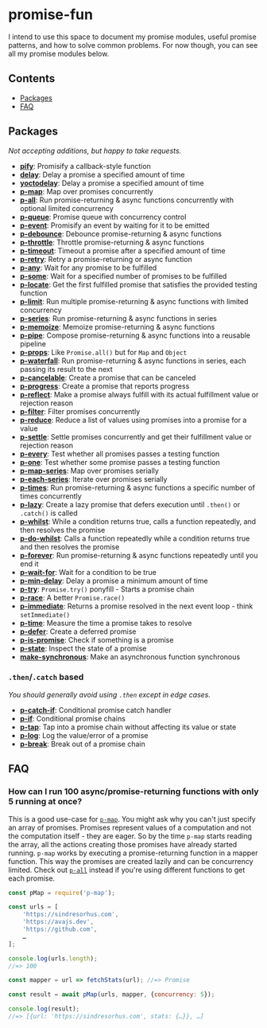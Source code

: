 # promise-fun

I intend to use this space to document my promise modules, useful promise patterns, and how to solve common problems. For now though, you can see all my promise modules below.

## Contents

- [Packages](#packages)
- [FAQ](#faq)

## Packages

*Not accepting additions, but happy to take requests.*

- **[pify](https://github.com/sindresorhus/pify)**: Promisify a callback-style function
- **[delay](https://github.com/sindresorhus/delay)**: Delay a promise a specified amount of time
- **[yoctodelay](https://github.com/sindresorhus/yoctodelay)**: Delay a promise a specified amount of time
- **[p-map](https://github.com/sindresorhus/p-map)**: Map over promises concurrently
- **[p-all](https://github.com/sindresorhus/p-all)**: Run promise-returning & async functions concurrently with optional limited concurrency
- **[p-queue](https://github.com/sindresorhus/p-queue)**: Promise queue with concurrency control
- **[p-event](https://github.com/sindresorhus/p-event)**: Promisify an event by waiting for it to be emitted
- **[p-debounce](https://github.com/sindresorhus/p-debounce)**: Debounce promise-returning & async functions
- **[p-throttle](https://github.com/sindresorhus/p-throttle)**: Throttle promise-returning & async functions
- **[p-timeout](https://github.com/sindresorhus/p-timeout)**: Timeout a promise after a specified amount of time
- **[p-retry](https://github.com/sindresorhus/p-retry)**: Retry a promise-returning or async function
- **[p-any](https://github.com/sindresorhus/p-any)**: Wait for any promise to be fulfilled
- **[p-some](https://github.com/sindresorhus/p-some)**: Wait for a specified number of promises to be fulfilled
- **[p-locate](https://github.com/sindresorhus/p-locate)**: Get the first fulfilled promise that satisfies the provided testing function
- **[p-limit](https://github.com/sindresorhus/p-limit)**: Run multiple promise-returning & async functions with limited concurrency
- **[p-series](https://github.com/sindresorhus/p-series)**: Run promise-returning & async functions in series
- **[p-memoize](https://github.com/sindresorhus/p-memoize)**: Memoize promise-returning & async functions
- **[p-pipe](https://github.com/sindresorhus/p-pipe)**: Compose promise-returning & async functions into a reusable pipeline
- **[p-props](https://github.com/sindresorhus/p-props)**: Like `Promise.all()` but for `Map` and `Object`
- **[p-waterfall](https://github.com/sindresorhus/p-waterfall)**: Run promise-returning & async functions in series, each passing its result to the next
- **[p-cancelable](https://github.com/sindresorhus/p-cancelable)**: Create a promise that can be canceled
- **[p-progress](https://github.com/sindresorhus/p-progress)**: Create a promise that reports progress
- **[p-reflect](https://github.com/sindresorhus/p-reflect)**: Make a promise always fulfill with its actual fulfillment value or rejection reason
- **[p-filter](https://github.com/sindresorhus/p-filter)**: Filter promises concurrently
- **[p-reduce](https://github.com/sindresorhus/p-reduce)**: Reduce a list of values using promises into a promise for a value
- **[p-settle](https://github.com/sindresorhus/p-settle)**: Settle promises concurrently and get their fulfillment value or rejection reason
- **[p-every](https://github.com/kevva/p-every)**: Test whether all promises passes a testing function
- **[p-one](https://github.com/kevva/p-one)**: Test whether some promise passes a testing function
- **[p-map-series](https://github.com/sindresorhus/p-map-series)**: Map over promises serially
- **[p-each-series](https://github.com/sindresorhus/p-each-series)**: Iterate over promises serially
- **[p-times](https://github.com/sindresorhus/p-times)**: Run promise-returning & async functions a specific number of times concurrently
- **[p-lazy](https://github.com/sindresorhus/p-lazy)**: Create a lazy promise that defers execution until `.then()` or `.catch()` is called
- **[p-whilst](https://github.com/sindresorhus/p-whilst)**: While a condition returns true, calls a function repeatedly, and then resolves the promise
- **[p-do-whilst](https://github.com/sindresorhus/p-do-whilst)**: Calls a function repeatedly while a condition returns true and then resolves the promise
- **[p-forever](https://github.com/sindresorhus/p-forever)**: Run promise-returning & async functions repeatedly until you end it
- **[p-wait-for](https://github.com/sindresorhus/p-wait-for)**: Wait for a condition to be true
- **[p-min-delay](https://github.com/sindresorhus/p-min-delay)**: Delay a promise a minimum amount of time
- **[p-try](https://github.com/sindresorhus/p-try)**: `Promise.try()` ponyfill - Starts a promise chain
- **[p-race](https://github.com/sindresorhus/p-race)**: A better `Promise.race()`
- **[p-immediate](https://github.com/sindresorhus/p-immediate)**: Returns a promise resolved in the next event loop - think `setImmediate()`
- **[p-time](https://github.com/sindresorhus/p-time)**: Measure the time a promise takes to resolve
- **[p-defer](https://github.com/sindresorhus/p-defer)**: Create a deferred promise
- **[p-is-promise](https://github.com/sindresorhus/p-is-promise)**: Check if something is a promise
- **[p-state](https://github.com/sindresorhus/p-state)**: Inspect the state of a promise
- **[make-synchronous](https://github.com/sindresorhus/make-synchronous)**: Make an asynchronous function synchronous

### `.then`/`.catch` based

*You should generally avoid using `.then` except in edge cases.*

- **[p-catch-if](https://github.com/sindresorhus/p-catch-if)**: Conditional promise catch handler
- **[p-if](https://github.com/sindresorhus/p-if)**: Conditional promise chains
- **[p-tap](https://github.com/sindresorhus/p-tap)**: Tap into a promise chain without affecting its value or state
- **[p-log](https://github.com/sindresorhus/p-log)**: Log the value/error of a promise
- **[p-break](https://github.com/sindresorhus/p-break)**: Break out of a promise chain

## FAQ

### How can I run 100 async/promise-returning functions with only 5 running at once?

This is a good use-case for [`p-map`](https://github.com/sindresorhus/p-map). You might ask why you can't just specify an array of promises. Promises represent values of a computation and not the computation itself - they are eager. So by the time `p-map` starts reading the array, all the actions creating those promises have already started running. `p-map` works by executing a promise-returning function in a mapper function. This way the promises are created lazily and can be concurrency limited. Check out [`p-all`](https://github.com/sindresorhus/p-all) instead if you're using different functions to get each promise.

```js
const pMap = require('p-map');

const urls = [
	'https://sindresorhus.com',
	'https://avajs.dev',
	'https://github.com',
	…
];

console.log(urls.length);
//=> 100

const mapper = url => fetchStats(url); //=> Promise

const result = await pMap(urls, mapper, {concurrency: 5});

console.log(result);
//=> [{url: 'https://sindresorhus.com', stats: {…}}, …]
```
